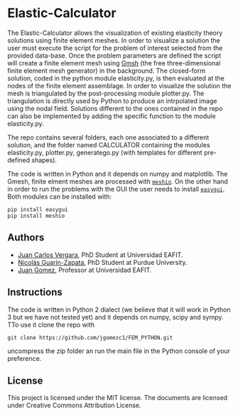 # Elastic-Calculator

The Elastic-Calculator allows the visualization of existing elasticity theory solutions using finite element meshes.  In order to visualize a solution the user must execute the script for the problem of interest selected from the provided data-base. Once the problem parameters are defined the script will create a finite element mesh using [Gmsh](http://gmsh.info/) (the free three-dimensional finite element mesh generator) in the background. The closed-form solution, coded in the python module elasticity.py, is then evaluated at the nodes of the finite element assemblage. In order to visualize the solution the mesh is triangulated by the post-processing module plotter.py. The triangulation is directly used by Python to produce an intrpolated image using the nodal field. Solutions different to the ones contained in the repo can also be implemented by adding the specific function to the module elasticity.py.

The repo contains several folders, each one associated to a different solution, and the folder named CALCULATOR containing the modules elasticity.py, plotter.py, generatego.py (with templates for different pre-defined shapes).

The code is written in Python and it depends on numpy and matplotlib. The Gmesh, finite elment meshes are processed with [`meshio`](https://github.com/nschloe/meshio). On the other hand in order to run the problems with the GUI the user needs to install [`easygui`](http://easygui.readthedocs.org/en/master/).  Both modules can be installed with:

    pip install easygui
    pip install meshio

## Authors
- [Juan Carlos Vergara](https://github.com/jvergar2), PhD Student at Universidad EAFIT.
- [Nicolás Guarín-Zapata](https://github.com/nicoguaro), PhD Student at Purdue University.
- [Juan Gomez](http://www.eafit.edu.co/docentes-investigadores/Paginas/juan-gomez.aspx), Professor at Universidad EAFIT.

## Instructions

The code is written in Python 2 dialect (we believe that it will work in Python 3 but we have not tested yet) and it depends on numpy, scipy and sympy. TTo use it clone the repo with

    git clone https://github.com/jgomezc1/FEM_PYTHON.git
   
uncompress the zip folder an run the main file in the Python console of your
preference.

## License

This project is licensed under the MIT license. The documents are licensed under Creative Commons Attribution License.
